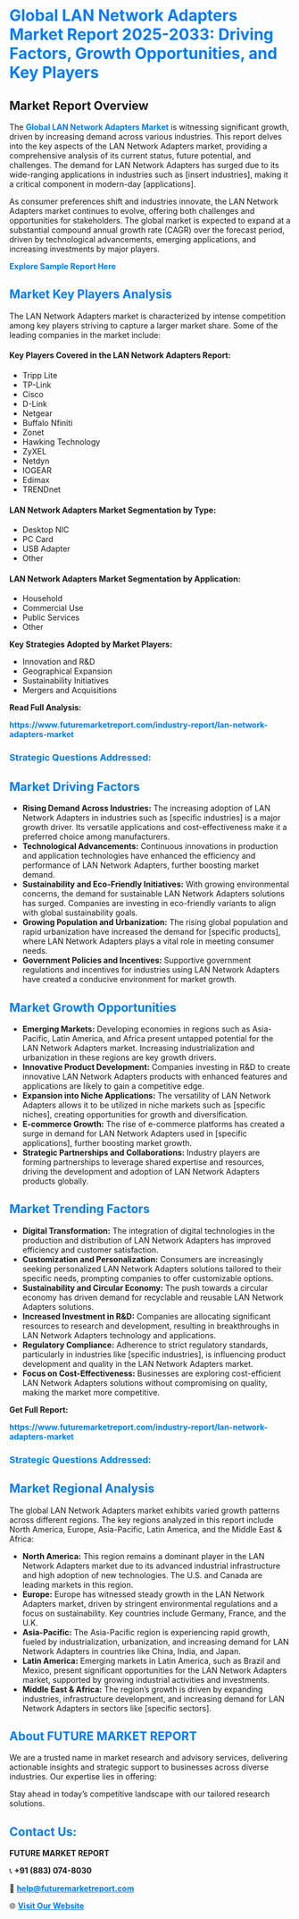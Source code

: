 <h1 style="color: #007BFF;">Global LAN Network Adapters Market Report 2025-2033: Driving Factors, Growth Opportunities, and Key Players</h1>

<section id="overview">
<h2>Market Report Overview</h2>
<p>The <a href="https://www.futuremarketreport.com/industry-report/lan-network-adapters-market" style="color: #007BFF; text-decoration: none;"><strong>Global LAN Network Adapters Market</strong></a> is witnessing significant growth, driven by increasing demand across various industries. This report delves into the key aspects of the LAN Network Adapters market, providing a comprehensive analysis of its current status, future potential, and challenges. The demand for LAN Network Adapters has surged due to its wide-ranging applications in industries such as [insert industries], making it a critical component in modern-day [applications].</p>
<p>As consumer preferences shift and industries innovate, the LAN Network Adapters market continues to evolve, offering both challenges and opportunities for stakeholders. The global market is expected to expand at a substantial compound annual growth rate (CAGR) over the forecast period, driven by technological advancements, emerging applications, and increasing investments by major players.</p>
</section>

<section id="overview">
<p><a href="https://www.futuremarketreport.com/request-sample/reportId=91408" style="color: #007BFF; text-decoration: none;"><strong>Explore Sample Report Here</strong></a></p>
</section>

<section id="key-players">
<h2 style="color: #007BFF;">Market Key Players Analysis</h2>
<p>The LAN Network Adapters market is characterized by intense competition among key players striving to capture a larger market share. Some of the leading companies in the market include:</p>
<h4>Key Players Covered in the LAN Network Adapters Report:</h4>
<ul><li>Tripp Lite</li><li>TP-Link</li><li>Cisco</li><li>D-Link</li><li>Netgear</li><li>Buffalo Nfiniti</li><li>Zonet</li><li>Hawking Technology</li><li>ZyXEL</li><li>Netdyn</li><li>IOGEAR</li><li>Edimax</li><li>TRENDnet</li></ul>
<h4>LAN Network Adapters Market Segmentation by Type:</h4>
<ul><li>Desktop NIC</li><li>PC Card</li><li>USB Adapter</li><li>Other</li></ul>

<h4>LAN Network Adapters Market Segmentation by Application:</h4>
<ul><li>Household</li><li>Commercial Use</li><li>Public Services</li><li>Other</li></ul>
<p><strong>Key Strategies Adopted by Market Players:</strong></p>
<ul>
<li>Innovation and R&D</li>
<li>Geographical Expansion</li>
<li>Sustainability Initiatives</li>
<li>Mergers and Acquisitions</li>
</ul>
</section>

<section>
<p><strong>Read Full Analysis: </strong></p><a href="https://www.futuremarketreport.com/industry-report/lan-network-adapters-market" style="color: #007BFF; text-decoration: none;"><strong>https://www.futuremarketreport.com/industry-report/lan-network-adapters-market</strong></a>
<h3 style="color: #007BFF;">Strategic Questions Addressed:</h3>
</section>

<section id="driving-factors">
<h2 style="color: #007BFF;">Market Driving Factors</h2>
<ul>
<li><strong>Rising Demand Across Industries:</strong> The increasing adoption of LAN Network Adapters in industries such as [specific industries] is a major growth driver. Its versatile applications and cost-effectiveness make it a preferred choice among manufacturers.</li>
<li><strong>Technological Advancements:</strong> Continuous innovations in production and application technologies have enhanced the efficiency and performance of LAN Network Adapters, further boosting market demand.</li>
<li><strong>Sustainability and Eco-Friendly Initiatives:</strong> With growing environmental concerns, the demand for sustainable LAN Network Adapters solutions has surged. Companies are investing in eco-friendly variants to align with global sustainability goals.</li>
<li><strong>Growing Population and Urbanization:</strong> The rising global population and rapid urbanization have increased the demand for [specific products], where LAN Network Adapters plays a vital role in meeting consumer needs.</li>
<li><strong>Government Policies and Incentives:</strong> Supportive government regulations and incentives for industries using LAN Network Adapters have created a conducive environment for market growth.</li>
</ul>
</section>

<section id="growth-opportunities">
<h2 style="color: #007BFF;">Market Growth Opportunities</h2>
<ul>
<li><strong>Emerging Markets:</strong> Developing economies in regions such as Asia-Pacific, Latin America, and Africa present untapped potential for the LAN Network Adapters market. Increasing industrialization and urbanization in these regions are key growth drivers.</li>
<li><strong>Innovative Product Development:</strong> Companies investing in R&D to create innovative LAN Network Adapters products with enhanced features and applications are likely to gain a competitive edge.</li>
<li><strong>Expansion into Niche Applications:</strong> The versatility of LAN Network Adapters allows it to be utilized in niche markets such as [specific niches], creating opportunities for growth and diversification.</li>
<li><strong>E-commerce Growth:</strong> The rise of e-commerce platforms has created a surge in demand for LAN Network Adapters used in [specific applications], further boosting market growth.</li>
<li><strong>Strategic Partnerships and Collaborations:</strong> Industry players are forming partnerships to leverage shared expertise and resources, driving the development and adoption of LAN Network Adapters products globally.</li>
</ul>
</section>

<section id="trending-factors">
<h2 style="color: #007BFF;">Market Trending Factors</h2>
<ul>
<li><strong>Digital Transformation:</strong> The integration of digital technologies in the production and distribution of LAN Network Adapters has improved efficiency and customer satisfaction.</li>
<li><strong>Customization and Personalization:</strong> Consumers are increasingly seeking personalized LAN Network Adapters solutions tailored to their specific needs, prompting companies to offer customizable options.</li>
<li><strong>Sustainability and Circular Economy:</strong> The push towards a circular economy has driven demand for recyclable and reusable LAN Network Adapters solutions.</li>
<li><strong>Increased Investment in R&D:</strong> Companies are allocating significant resources to research and development, resulting in breakthroughs in LAN Network Adapters technology and applications.</li>
<li><strong>Regulatory Compliance:</strong> Adherence to strict regulatory standards, particularly in industries like [specific industries], is influencing product development and quality in the LAN Network Adapters market.</li>
<li><strong>Focus on Cost-Effectiveness:</strong> Businesses are exploring cost-efficient LAN Network Adapters solutions without compromising on quality, making the market more competitive.</li>
</ul>
</section>

<section>
<p><strong>Get Full Report: </strong></p><a href="https://www.futuremarketreport.com/industry-report/lan-network-adapters-market" style="color: #007BFF; text-decoration: none;"><strong>https://www.futuremarketreport.com/industry-report/lan-network-adapters-market</strong></a>
<h3 style="color: #007BFF;">Strategic Questions Addressed:</h3>
</section>


<section id="regional-analysis">
<h2 style="color: #007BFF;">Market Regional Analysis</h2>
<p>The global LAN Network Adapters market exhibits varied growth patterns across different regions. The key regions analyzed in this report include North America, Europe, Asia-Pacific, Latin America, and the Middle East & Africa:</p>
<ul>
<li><strong>North America:</strong> This region remains a dominant player in the LAN Network Adapters market due to its advanced industrial infrastructure and high adoption of new technologies. The U.S. and Canada are leading markets in this region.</li>
<li><strong>Europe:</strong> Europe has witnessed steady growth in the LAN Network Adapters market, driven by stringent environmental regulations and a focus on sustainability. Key countries include Germany, France, and the U.K.</li>
<li><strong>Asia-Pacific:</strong> The Asia-Pacific region is experiencing rapid growth, fueled by industrialization, urbanization, and increasing demand for LAN Network Adapters in countries like China, India, and Japan.</li>
<li><strong>Latin America:</strong> Emerging markets in Latin America, such as Brazil and Mexico, present significant opportunities for the LAN Network Adapters market, supported by growing industrial activities and investments.</li>
<li><strong>Middle East & Africa:</strong> The region’s growth is driven by expanding industries, infrastructure development, and increasing demand for LAN Network Adapters in sectors like [specific sectors].</li>
</ul>
</section>

<footer>
<h2 style="color: #007BFF;">About FUTURE MARKET REPORT</h2>
<p>We are a trusted name in market research and advisory services, delivering actionable insights and strategic support to businesses across diverse industries. Our expertise lies in offering:</p>

<p>Stay ahead in today’s competitive landscape with our tailored research solutions.</p>

<h2 style="color: #007BFF;">Contact Us:</h2>
<p><strong>FUTURE MARKET REPORT</strong></p>
<p>📞 <strong>+91 (883) 074-8030</strong></p>
<p>📧 <strong><a href="mailto:help@futuremarketreport.com" style="color: #007BFF;">help@futuremarketreport.com</a></strong></p>
<p>🌐 <strong><a href="https://www.futuremarketreport.com/" style="color: #007BFF;">Visit Our Website</a></strong></p>
</footer>